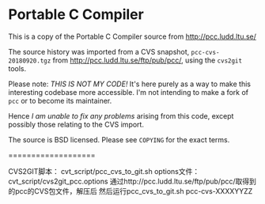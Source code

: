 Portable C Compiler
===================

This is a copy of the Portable C Compiler source from http://pcc.ludd.ltu.se/

The source history was imported from a CVS snapshot, `pcc-cvs-20180920.tgz` from http://pcc.ludd.ltu.se/ftp/pub/pcc/,
using the `cvs2git` tools.

Please note: *THIS IS NOT MY CODE!* It's here purely as a way to make this interesting codebase
more accessible. I'm not intending to make a fork of `pcc` or to become its maintainer.

Hence *I am unable to fix any problems* arising from this code, except possibly those relating
to the CVS import.

The source is BSD licensed. Please see `COPYING` for the exact terms.

===================

CVS2GIT脚本：
cvt_script/pcc_cvs_to_git.sh
options文件：
cvt_script/cvs2git_pcc.options
通过http://pcc.ludd.ltu.se/ftp/pub/pcc/取得到的pcc的CVS包文件，解压后
然后运行pcc_cvs_to_git.sh pcc-cvs-XXXXYYZZ